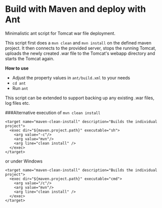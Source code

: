 # Build with Maven and deploy with Ant
Minimalistic ant script for Tomcat war file deployment. 

This script first does a ``mvn clean`` and ``mvn install`` on the defined maven project. It then connects to the provided server, stops the running Tomcat, uploads the newly created .war file to the Tomcat's webapp directory and starts the Tomcat again.


 **How to use**
* Adjust the property values in ``ant/build.xml`` to your needs
* ``cd ant``
* Run ``ant``


This script can be extended to support backing up any existing .war files, log files etc.

###Alternative execution of ``mvn clean install``
```
<target name="maven-clean-install" description="Builds the individual project">
  <exec dir="${maven.project.path}" executable="sh">
    <arg value="-c"/>
    <arg value="mvn"/>
    <arg line="clean install" />
  </exec>
</target>
```
or under Windows
```
<target name="maven-clean-install" description="Builds the individual project">
  <exec dir="${maven.project.path}" executable="cmd">
    <arg value="/c"/>
    <arg value="mvn"/>
    <arg line="clean install" />
  </exec>
</target>
```
